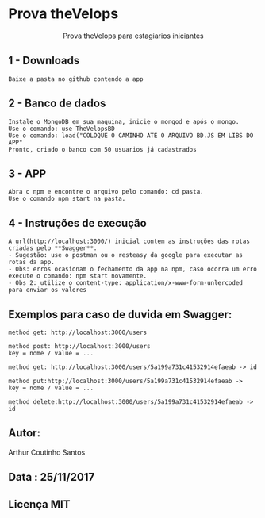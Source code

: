 # Prova theVelops
<p align="center">Prova theVelops para estagiarios iniciantes</p>

## 1 - Downloads

```
Baixe a pasta no github contendo a app
```

## 2 - Banco de dados

```
Instale o MongoDB em sua maquina, inicie o mongod e após o mongo.
Use o comando: use TheVelopsBD
Use o comando: load("COLOQUE O CAMINHO ATÉ O ARQUIVO BD.JS EM LIBS DO APP"
Pronto, criado o banco com 50 usuarios já cadastrados
```

## 3 - APP

```
Abra o npm e encontre o arquivo pelo comando: cd pasta.
Use o comando npm start na pasta.
```

## 4 - Instruções de execução

```
A url(http://localhost:3000/) inicial contem as instruções das rotas criadas pelo **Swagger**.
- Sugestão: use o postman ou o resteasy da google para executar as rotas da app.
- Obs: erros ocasionam o fechamento da app na npm, caso ocorra um erro execute o comando: npm start novamente.
- Obs 2: utilize o content-type: application/x-www-form-unlercoded para enviar os valores
```

## Exemplos para caso de duvida em Swagger:
```
method get: http://localhost:3000/users
```
```
method post: http://localhost:3000/users
key = nome / value = ...
```
```
method get: http://localhost:3000/users/5a199a731c41532914efaeab -> id
```
```
method put:http://localhost:3000/users/5a199a731c41532914efaeab ->
key = nome / value = ...
```
```
method delete:http://localhost:3000/users/5a199a731c41532914efaeab -> id
```


## Autor: 

Arthur Coutinho Santos

## Data : 25/11/2017

## Licença MIT


